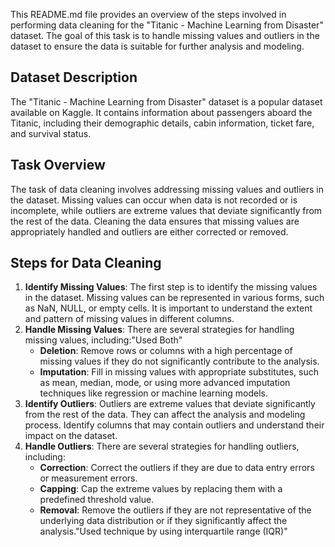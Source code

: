 This README.md file provides an overview of the steps involved in performing data cleaning for the "Titanic - Machine Learning from Disaster" dataset. 
The goal of this task is to handle missing values and outliers in the dataset to ensure the data is suitable for further analysis and modeling.

## Dataset Description

The "Titanic - Machine Learning from Disaster" dataset is a popular dataset available on Kaggle. It contains information about passengers aboard the Titanic, including their demographic details, cabin information, ticket fare, and survival status.

## Task Overview

The task of data cleaning involves addressing missing values and outliers in the dataset. Missing values can occur when data is not recorded or is incomplete, while outliers are extreme values that deviate significantly from the rest of the data. Cleaning the data ensures that missing values are appropriately handled and outliers are either corrected or removed.

## Steps for Data Cleaning

1. **Identify Missing Values**: The first step is to identify the missing values in the dataset. Missing values can be represented in various forms, such as NaN, NULL, or empty cells. It is important to understand the extent and pattern of missing values in different columns.
2. **Handle Missing Values**: There are several strategies for handling missing values, including:"Used Both"
   - **Deletion**: Remove rows or columns with a high percentage of missing values if they do not significantly contribute to the analysis.
   - **Imputation**: Fill in missing values with appropriate substitutes, such as mean, median, mode, or using more advanced imputation techniques like regression or machine learning models.
3. **Identify Outliers**: Outliers are extreme values that deviate significantly from the rest of the data. They can affect the analysis and modeling process. Identify columns that may contain outliers and understand their impact on the dataset.
4. **Handle Outliers**: There are several strategies for handling outliers, including:
   - **Correction**: Correct the outliers if they are due to data entry errors or measurement errors.
   - **Capping**: Cap the extreme values by replacing them with a predefined threshold value.
   - **Removal**: Remove the outliers if they are not representative of the underlying data distribution or if they significantly affect the analysis."Used technique by using interquartile range (IQR)"
